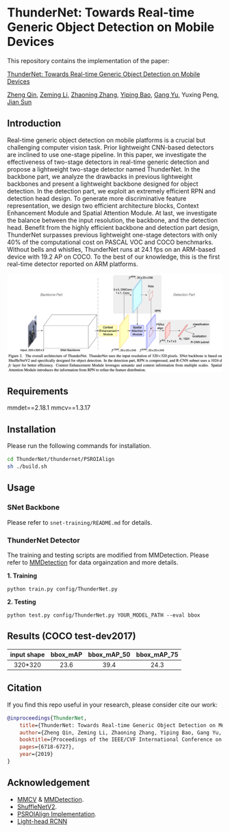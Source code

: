 # ThunderNet: Towards Real-time Generic Object Detection on Mobile Devices

This repository contains the implementation of the paper:

[ThunderNet: Towards Real-time Generic Object Detection on Mobile Devices]()

[Zheng Qin](https://scholar.google.com/citations?user=DnHBAN0AAAAJ), [Zeming Li](https://scholar.google.com/citations?user=XdTqWS0AAAAJ), [Zhaoning Zhang](https://scholar.google.com/citations?user=E_J1q2AAAAAJ), [Yiping Bao](https://scholar.google.com/citations?user=EB9_W4kAAAAJ), [Gang Yu](https://scholar.google.com/citations?user=BJdigYsAAAAJ), Yuxing Peng, [Jian Sun](https://scholar.google.com/citations?user=ALVSZAYAAAAJ)

## Introduction

Real-time generic object detection on mobile platforms is a crucial but challenging computer vision task. Prior lightweight CNN-based detectors are inclined to use one-stage pipeline. In this paper, we investigate the effectiveness of two-stage detectors in real-time generic detection and propose a lightweight two-stage detector named ThunderNet. In the backbone part, we analyze the drawbacks in previous lightweight backbones and present a lightweight backbone designed for object detection. In the detection part, we exploit an extremely efficient RPN and detection head design. To generate more discriminative feature representation, we design two efficient architecture blocks, Context Enhancement Module and Spatial Attention Module. At last, we investigate the balance between the input resolution, the backbone, and the detection head. Benefit from the highly efficient backbone and detection part design, ThunderNet surpasses previous lightweight one-stage detectors with only 40% of the computational cost on PASCAL VOC and COCO benchmarks. Without bells and whistles, ThunderNet runs at 24.1 fps on an ARM-based device with 19.2 AP on COCO. To the best of our knowledge, this is the first real-time detector reported on ARM platforms.

![](assets/teaser.png)

## Requirements

mmdet==2.18.1
mmcv==1.3.17

## Installation

Please run the following commands for installation.

```bash
cd ThunderNet/thundernet/PSROIAlign
sh ./build.sh
```

## Usage

### SNet Backbone

Please refer to `snet-training/README.md` for details.

### ThunderNet Detector

The training and testing scripts are modified from MMDetection. Please refer to [MMDetection](https://github.com/open-mmlab/mmdetection) for data orgainzation and more details.

**1. Training**

```shell
python train.py config/ThunderNet.py
```

**2. Testing**

```shell
python test.py config/ThunderNet.py YOUR_MODEL_PATH --eval bbox
```

## Results (COCO test-dev2017)

| input shape | bbox_mAP | bbox_mAP_50 | bbox_mAP_75 |
| :---: | :---: | :---: | :---: |
| 320*320 | 23.6 | 39.4 | 24.3 |


## Citation

If you find this repo useful in your research, please consider cite our work:

```bibtex
@inproceedings{ThunderNet,
    title={ThunderNet: Towards Real-time Generic Object Detection on Mobile Devices},
    author={Zheng Qin, Zeming Li, Zhaoning Zhang, Yiping Bao, Gang Yu, Yuxing Peng, Jian Sun},
    booktitle={Proceedings of the IEEE/CVF International Conference on Computer Vision},
    pages={6718-6727},
    year={2019}
}
```

## Acknowledgement

- [MMCV](https://github.com/open-mmlab/mmcv) & [MMDetection](https://github.com/open-mmlab/mmdetection).
- [ShuffleNetV2](https://github.com/megvii-model/ShuffleNet-Series/tree/master/ShuffleNetV2).
- [PSROIAlign Implementation](https://github.com/McDo/PSROIAlign-Multi-Batch-PyTorch).
- [Light-head RCNN](https://github.com/zengarden/light_head_rcnn)
